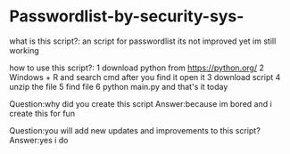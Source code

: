 # Passwordlist-by-security-sys-
what is this script?:
an script for passwordlist its not improved yet im still working 

how to use this script?:
1 download python from https://python.org/
2 Windows + R and search cmd after you find it open it
3 download script
4 unzip the file
5 find file 
6 python main.py
and that's it today


Question:why did you create this script
Answer:because im bored and i create this for fun

Question:you will add new updates and improvements to this script? 
Answer:yes i do
